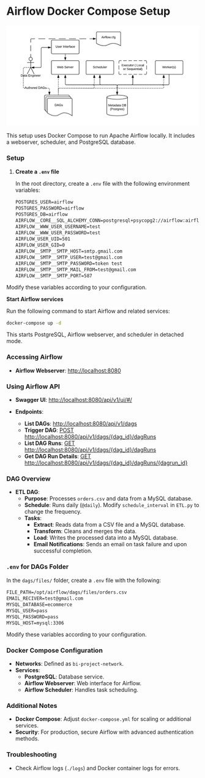 # Airflow Docker Compose Setup

![Airflow Docker Compose Setup](./image-readme/arch-diag-basic.png)

This setup uses Docker Compose to run Apache Airflow locally. It includes a webserver, scheduler, and PostgreSQL database.

### Setup

1. **Create a `.env` file**

   In the root directory, create a `.env` file with the following environment variables:

   ```dotenv
   POSTGRES_USER=airflow
   POSTGRES_PASSWORD=airflow
   POSTGRES_DB=airflow
   AIRFLOW__CORE__SQL_ALCHEMY_CONN=postgresql+psycopg2://airflow:airflow@postgres/airflow
   AIRFLOW__WWW_USER_USERNAME=test
   AIRFLOW__WWW_USER_PASSWORD=test
   AIRFLOW_USER_UID=501
   AIRFLOW_USER_GID=0
   AIRFLOW__SMTP__SMTP_HOST=smtp.gmail.com
   AIRFLOW__SMTP__SMTP_USER=test@gmail.com
   AIRFLOW__SMTP__SMTP_PASSWORD=token test
   AIRFLOW__SMTP__SMTP_MAIL_FROM=test@gmail.com
   AIRFLOW__SMTP__SMTP_PORT=587
   ```

  Modify these variables according to your configuration.

**Start Airflow services**

   Run the following command to start Airflow and related services:

   ```bash
   docker-compose up -d
   ```

   This starts PostgreSQL, Airflow webserver, and scheduler in detached mode.

### Accessing Airflow

- **Airflow Webserver**: [http://localhost:8080](http://localhost:8080)

### Using Airflow API

- **Swagger UI**: [http://localhost:8080/api/v1/ui/#/](http://localhost:8080/api/v1/ui/#/)

- **Endpoints**:
  - **List DAGs**: [http://localhost:8080/api/v1/dags](http://localhost:8080/api/v1/dags)
  - **Trigger DAG**: [POST http://localhost:8080/api/v1/dags/{dag_id}/dagRuns](http://localhost:8080/api/v1/dags/{dag_id}/dagRuns)
  - **List DAG Runs**: [GET http://localhost:8080/api/v1/dags/{dag_id}/dagRuns](http://localhost:8080/api/v1/dags/{dag_id}/dagRuns)
  - **Get DAG Run Details**: [GET http://localhost:8080/api/v1/dags/{dag_id}/dagRuns/{dagrun_id}](http://localhost:8080/api/v1/dags/{dag_id}/dagRuns/{dagrun_id})

### DAG Overview

- **ETL DAG**:
  - **Purpose**: Processes `orders.csv` and data from a MySQL database.
  - **Schedule**: Runs daily (`@daily`). Modify `schedule_interval` in `ETL.py` to change the frequency.
  - **Tasks**:
    - **Extract**: Reads data from a CSV file and a MySQL database.
    - **Transform**: Cleans and merges the data.
    - **Load**: Writes the processed data into a MySQL database.
    - **Email Notifications**: Sends an email on task failure and upon successful completion.

### `.env` for DAGs Folder

In the `dags/files/` folder, create a `.env` file with the following:

```dotenv
FILE_PATH=/opt/airflow/dags/files/orders.csv
EMAIL_RECIVER=test@gmail.com
MYSQL_DATABASE=ecommerce
MYSQL_USER=pass
MYSQL_PASSWORD=pass
MYSQL_HOST=mysql:3306
```
Modify these variables according to your configuration.

### Docker Compose Configuration

- **Networks**: Defined as `bi-project-network`.
- **Services**:
  - **PostgreSQL**: Database service.
  - **Airflow Webserver**: Web interface for Airflow.
  - **Airflow Scheduler**: Handles task scheduling.

### Additional Notes

- **Docker Compose**: Adjust `docker-compose.yml` for scaling or additional services.
- **Security**: For production, secure Airflow with advanced authentication methods.

### Troubleshooting

- Check Airflow logs (`./logs`) and Docker container logs for errors.